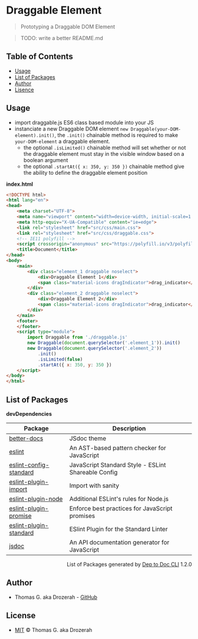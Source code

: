 # Draggable Element

> Prototyping a Draggable DOM Element

> TODO: write a better README.md


Table of Contents
-----------------

- [Usage](#usage)
- [List of Packages](#list-of-packages)
- [Author](#author)
- [Lisence](#license)

Usage
-----

- import draggable.js ES6 class based module into your JS
- instanciate a new Draggable DOM element ``new Draggable(your-DOM-element).init()``, the `.init()` chainable method is required to make `your-DOM-element` a draggable element.
  - the optional `.isLimited()` chainable method will set whether or not the draggable element must stay in the visible window based on a boolean argument
  - the optional `.startAt({ x: 350, y: 350 })` chainable method give the ability to define the draggable element position

**index.html**
```html
<!DOCTYPE html>
<html lang="en">
<head>
    <meta charset="UTF-8">
    <meta name="viewport" content="width=device-width, initial-scale=1.0">
    <meta http-equiv="X-UA-Compatible" content="ie=edge">
    <link rel="stylesheet" href="src/css/main.css">
    <link rel="stylesheet" href="src/css/draggable.css">
    <!-- IE11 polyfill -->
    <script crossorigin="anonymous" src="https://polyfill.io/v3/polyfill.min.js?features=es6%2CArray.from%2CArray.prototype.forEach%2CArray.prototype.filter"></script>
    <title>Document</title>
</head>
<body>
    <main>
        <div class="element_1 draggable noselect">
            <div>Draggable Element 1</div>
            <span class="material-icons dragIndicator">drag_indicator</span>
        </div>
        <div class="element_2 draggable noselect">
            <div>Draggable Element 2</div>
            <span class="material-icons dragIndicator">drag_indicator</span>
        </div>
    </main>
    <footer>
    </footer>
    <script type="module">
        import Draggable from './draggable.js'
        new Draggable(document.querySelector('.element_1')).init()
        new Draggable(document.querySelector('.element_2'))
            .init()
            .isLimited(false)
            .startAt({ x: 350, y: 350 })
    </script>
</body>
</html>
```

List of Packages
----------------

__devDependencies__

| Package                                                                             | Description                                         |
| ----------------------------------------------------------------------------------- | --------------------------------------------------- |
| [better-docs](https://github.com/SoftwareBrothers/better-docs#readme)               | JSdoc theme                                         |
| [eslint](https://eslint.org)                                                        | An AST-based pattern checker for JavaScript         |
| [eslint-config-standard](https://github.com/standard/eslint-config-standard)        | JavaScript Standard Style - ESLint Shareable Config |
| [eslint-plugin-import](https://github.com/benmosher/eslint-plugin-import)           | Import with sanity                                  |
| [eslint-plugin-node](https://github.com/mysticatea/eslint-plugin-node#readme)       | Additional ESLint's rules for Node.js               |
| [eslint-plugin-promise](https://github.com/xjamundx/eslint-plugin-promise#readme)   | Enforce best practices for JavaScript promises      |
| [eslint-plugin-standard](https://github.com/standard/eslint-plugin-standard#readme) | ESlint Plugin for the Standard Linter               |
| [jsdoc](https://github.com/jsdoc/jsdoc#readme)                                      | An API documentation generator for JavaScript       |

<div align="right">
  List of Packages generated by <a href="https://github.com/Drozerah/dep-to-doc-cli.git">Dep to Doc CLI</a> 1.2.0
</div>

Author
------

- Thomas G. aka Drozerah - [GitHub](https://github.com/Drozerah)

License
-------

- [MIT](https://github.com/Drozerah/draggable-element/blob/master/LICENSE) © Thomas G. aka Drozerah

